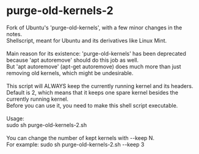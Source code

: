 # purge-old-kernels-2
Fork of Ubuntu's 'purge-old-kernels', with a few minor changes in the notes.<br>
Shellscript, meant for Ubuntu and its derivatives like Linux Mint.<br>
<br>
Main reason for its existence: 'purge-old-kernels' has been deprecated because 'apt autoremove' should do this job as well.<br>
But 'apt autoremove' (apt-get autoremove) does much more than just removing old kernels, which might be undesirable.<br>
<br>
This script will ALWAYS keep the currently running kernel and its headers.<br>
Default is 2, which means that it keeps one spare kernel besides the currently running kernel.<br>
Before you can use it, you need to make this shell script executable.<br>
<br>
Usage:<br>
sudo sh purge-old-kernels-2.sh<br>
<br>
You can change the number of kept kernels with --keep N.<br>
For example: sudo sh purge-old-kernels-2.sh --keep 3<br>
